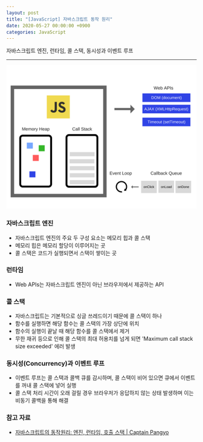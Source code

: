 ```yaml
---
layout: post
title: "[JavaScript] 자바스크립트 동작 원리"
date: 2020-05-27 00:00:00 +0900
categories: JavaScript
---
```


자바스크립트 엔진, 런타임, 콜 스택, 동시성과 이벤트 루프

---

![자바스크립트 런타임](/assets/images/javascript-runtime.png)

### 자바스크립트 엔진

- 자바스크립트 엔진의 주요 두 구성 요소는 메모리 힙과 콜 스택
- 메모리 힙은 메모리 할당이 이루어지는 곳
- 콜 스택은 코드가 실행되면서 스택이 쌓이는 곳

### 런타임

- Web APIs는 자바스크립트 엔진이 아닌 브라우저에서 제공하는 API

### 콜 스택

- 자바스크립트는 기본적으로 싱글 쓰레드이기 때문에 콜 스택이 하나
- 함수를 실행하면 해당 함수는 콜 스택의 가장 상단에 위치
- 함수의 실행이 끝날 때 해당 함수를 콜 스택에서 제거
- 무한 재귀 등으로 인해 콜 스택의 최대 허용치를 넘게 되면 'Maximum call stack size exceeded' 에러 발생

### 동시성(Concurrency)과 이벤트 루프

- 이벤트 루프는 콜 스택과 콜백 큐를 감시하며, 콜 스택이 비어 있으면 큐에서 이벤트를 꺼내 콜 스택에 넣어 실행
- 콜 스택 처리 시간이 오래 걸릴 경우 브라우저가 응답하지 않는 상태 발생하며 이는 비동기 콜백을 통해 해결

### 참고 자료

- [자바스크립트의 동작원리: 엔진, 런타임, 호출 스택 \| Captain Pangyo](https://joshua1988.github.io/web-development/translation/javascript/how-js-works-inside-engine/)
